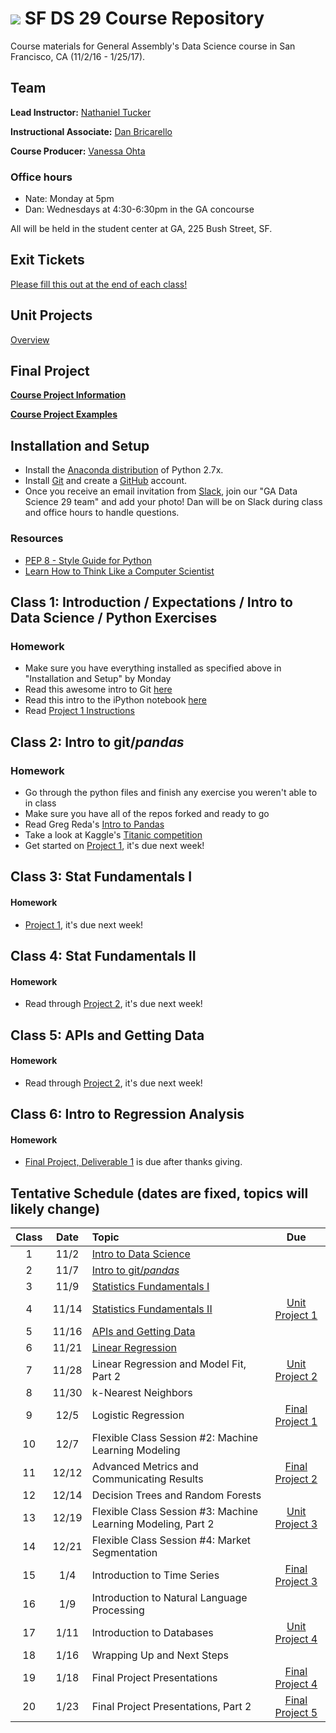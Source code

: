 # ![](https://ga-dash.s3.amazonaws.com/production/assets/logo-9f88ae6c9c3871690e33280fcf557f33.png)  SF DS 29 Course Repository

Course materials for General Assembly's Data Science course in San Francisco, CA (11/2/16 - 1/25/17).

## Team

**Lead Instructor:** [Nathaniel Tucker](http://www.knathanieltucker.com/)

**Instructional Associate:** [Dan Bricarello](http://bricdata.science)

**Course Producer:** [Vanessa Ohta](mailto:vanessa@generalassemb.ly)

### Office hours

* Nate: Monday at 5pm
* Dan: Wednesdays at 4:30-6:30pm in the GA concourse

All will be held in the student center at GA, 225 Bush Street, SF.

## Exit Tickets

[Please fill this out at the end of each class!](http://bit.ly/dat29exitticket)

## Unit Projects

[Overview](projects/unit-projects)

## Final Project

**[Course Project Information](project.md)**

**[Course Project Examples](project-examples.md)**

## Installation and Setup

* Install the [Anaconda distribution](http://continuum.io/downloads) of Python 2.7x.
* Install [Git](http://git-scm.com/book/en/v2/Getting-Started-Installing-Git) and create a [GitHub](https://github.com/) account.
* Once you receive an email invitation from [Slack](https://gadatascience29.slack.com), join our "GA Data Science 29 team" and add your photo! Dan will be on Slack during class and office hours to handle questions.

### Resources
* [PEP 8 - Style Guide for Python](http://www.python.org/dev/peps/pep-0008)
* [Learn How to Think Like a Computer Scientist](http://interactivepython.org/runestone/static/thinkcspy/toc.html#t-o-c)

## Class 1: Introduction / Expectations / Intro to Data Science / Python Exercises

### Homework
* Make sure you have everything installed as specified above in "Installation and Setup" by Monday
* Read this awesome intro to Git [here](http://www.dataschool.io/tag/git/)
* Read this intro to the iPython notebook [here](http://www.randalolson.com/2012/05/12/a-short-demo-on-how-to-use-ipython-notebook-as-a-research-notebook/)
* Read [Project 1 Instructions](./projects/unit-projects/project-1/)

## Class 2: Intro to git/_pandas_

### Homework
* Go through the python files and finish any exercise you weren't able to in class
* Make sure you have all of the repos forked and ready to go
* Read Greg Reda's [Intro to Pandas](http://www.gregreda.com/2013/10/26/intro-to-pandas-data-structures/)
* Take a look at Kaggle's [Titanic competition](https://www.kaggle.com/c/titanic)
* Get started on [Project 1](./projects/unit-projects/project-1/), it's due next week!

## Class 3: Stat Fundamentals I

#### Homework

* [Project 1](./projects/unit-projects/project-1/), it's due next week!

## Class 4: Stat Fundamentals II

#### Homework

* Read through [Project 2](projects/unit-projects/project-1/), it's due next week!

## Class 5: APIs and Getting Data

#### Homework

* Read through [Project 2](projects/unit-projects/project-1/), it's due next week!

## Class 6: Intro to Regression Analysis

#### Homework

* [Final Project, Deliverable 1](/projects/final-projects/01-lightning-talk/readme.md) is due after thanks giving.


## Tentative Schedule (dates are fixed, topics will likely change)

| Class | Date | Topic | Due |
|:---:|:---:|:---|:---:|
| 1 | 11/2 | [Intro to Data Science](lessons/lesson-01) | |
| 2 | 11/7 | [Intro to git/_pandas_](lessons/lesson-02) | |
| 3 | 11/9 | [Statistics Fundamentals I](lessons/lesson-03) | |
| 4 | 11/14 | [Statistics Fundamentals II](lessons/lesson-04) |[Unit Project 1](projects/unit-projects/project-1)|
| 5 | 11/16 | [APIs and Getting Data](lessons/lesson-05) | |
| 6 | 11/21 | [Linear Regression](lessons/lesson-06) | |
| 7 | 11/28 | Linear Regression and Model Fit, Part 2 |[Unit Project 2](projects/unit-projects/project-2)|
| 8 | 11/30 | k-Nearest Neighbors | |
| 9 | 12/5 | Logistic Regression |[Final Project 1](projects/final-projects/01-lightning-talk)|
| 10 | 12/7 | Flexible Class Session #2: Machine Learning Modeling | |
| 11 | 12/12 | Advanced Metrics and Communicating Results |[Final Project 2](projects/final-projects/02-experiment-writeup)|
| 12 | 12/14 | Decision Trees and Random Forests | |
| 13 | 12/19 | Flexible Class Session #3: Machine Learning Modeling, Part 2 |[Unit Project 3](projects/unit-projects/project-3)|
| 14 | 12/21 | Flexible Class Session #4: Market Segmentation | |
| 15 | 1/4 | Introduction to Time Series |[Final Project 3](projects/final-projects/03-exploratory-analysis)|
| 16 | 1/9 | Introduction to Natural Language Processing | |
| 17 | 1/11 | Introduction to Databases |[Unit Project 4](projects/unit-projects/project-4)|
| 18 | 1/16 | Wrapping Up and Next Steps | |
| 19 | 1/18 | Final Project Presentations |[Final Project 4](projects/final-projects/04-notebook-rough-draft)|
| 20 | 1/23 | Final Project Presentations, Part 2 |[Final Project 5](projects/final-projects/05-presentation)|
